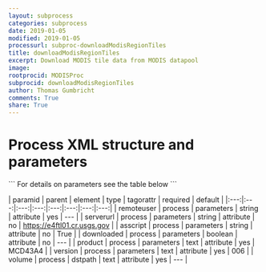 ```yaml
---
layout: subprocess
categories: subprocess
date: 2019-01-05
modified: 2019-01-05
processurl: subproc-downloadModisRegionTiles
title: downloadModisRegionTiles
excerpt: Download MODIS tile data from MODIS datapool
image: 
rootprocid: MODISProc
subprocid: downloadModisRegionTiles
author: Thomas Gumbricht
comments: True
share: True
---
```


<h1 class='foot-description'>Process XML structure and parameters</h1>
```
For details on parameters see the table below
<?xml version="1.0" ?>
<process>
  <!--Generated from python-->
  <userproj plotid="yourplotid" projectid="yourprojectid" siteid="yoursiteid" system="systemid" tractid="yourtractid" userid="youruserid"/>
  <period endday="DD" endmonth="MM" endyear="YYYY" seasonendday="DD" seasonendmonth="MM" seasonstartday="DD" seasonstartmonth="MM" startday="DD" startmonth="MM" startyear="YYYY" timestep="timestep"/>
  <parameters asscript="txtstring" downloaded="True/False" product="txtstring" remoteuser="txtstring" serverurl="txtstring" version="txtstring"/>
  <dstpath volume="txtstring"/>
</process>
```

| paramid | parent | element | type | tagorattr | required | default |
|:---:|:---:|:---:|:---:|:---:|:---:|:---:|:---:|
| remoteuser | process | parameters | string | attribute | yes | --- |
| serverurl | process | parameters | string | attribute | no | https://e4ftl01.cr.usgs.gov |
| asscript | process | parameters | string | attribute | no | True |
| downloaded | process | parameters | boolean | attribute | no | --- |
| product | process | parameters | text | attribute | yes | MCD43A4 |
| version | process | parameters | text | attribute | yes | 006 |
| volume | process | dstpath | text | attribute | yes | --- |
